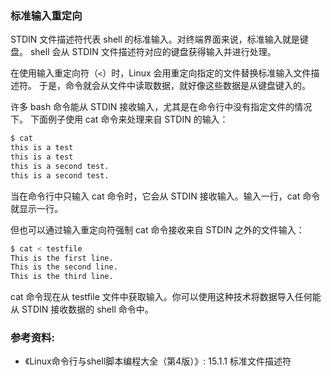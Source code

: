 ### 标准输入重定向

STDIN 文件描述符代表 shell 的标准输入。对终端界面来说，标准输入就是键盘。
shell 会从 STDIN 文件描述符对应的键盘获得输入并进行处理。

在使用输入重定向符（`<`）时，Linux 会用重定向指定的文件替换标准输入文件描述符。
于是，命令就会从文件中读取数据，就好像这些数据是从键盘键入的。

许多 bash 命令能从 STDIN 接收输入，尤其是在命令行中没有指定文件的情况下。
下面例子使用 cat 命令来处理来自 STDIN 的输入：

```bash
$ cat
this is a test
this is a test
this is a second test.
this is a second test.
```

当在命令行中只输入 cat 命令时，它会从 STDIN 接收输入。输入一行，cat 命令就显示一行。

但也可以通过输入重定向符强制 cat 命令接收来自 STDIN 之外的文件输入：

```bash
$ cat < testfile
This is the first line.
This is the second line.
This is the third line.
```

cat 命令现在从 testfile 文件中获取输入。你可以使用这种技术将数据导入任何能从 STDIN 接收数据的 shell 命令中。


### 参考资料:
- 《Linux命令行与shell脚本编程大全（第4版）》: 15.1.1 标准文件描述符


